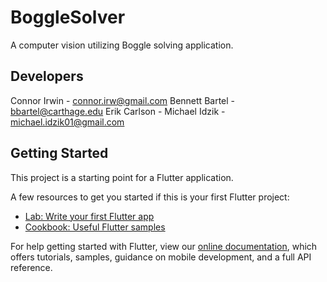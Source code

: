 # BoggleSolver
A computer vision utilizing Boggle solving application.

## Developers

Connor Irwin - connor.irw@gmail.com
Bennett Bartel - bbartel@carthage.edu
Erik Carlson - 
Michael Idzik - michael.idzik01@gmail.com

## Getting Started

This project is a starting point for a Flutter application.

A few resources to get you started if this is your first Flutter project:

- [Lab: Write your first Flutter app](https://flutter.dev/docs/get-started/codelab)
- [Cookbook: Useful Flutter samples](https://flutter.dev/docs/cookbook)

For help getting started with Flutter, view our
[online documentation](https://flutter.dev/docs), which offers tutorials,
samples, guidance on mobile development, and a full API reference.
